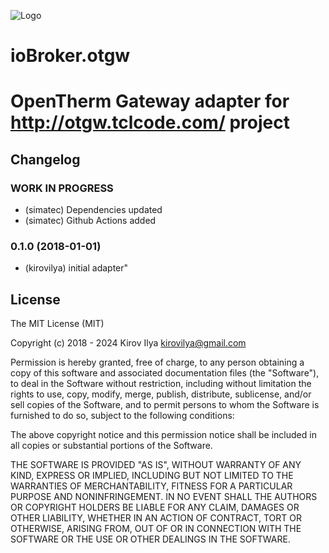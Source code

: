 ![Logo](admin/otgw.png)

# ioBroker.otgw

OpenTherm Gateway adapter
for http://otgw.tclcode.com/ project
=================


## Changelog
<!-- ### __WORK IN PROGRESS__ -->
### __WORK IN PROGRESS__
* (simatec) Dependencies updated
* (simatec) Github Actions added

### 0.1.0 (2018-01-01)
* (kirovilya) initial adapter"

## License
The MIT License (MIT)

Copyright (c) 2018 - 2024 Kirov Ilya <kirovilya@gmail.com>

Permission is hereby granted, free of charge, to any person obtaining a copy
of this software and associated documentation files (the "Software"), to deal
in the Software without restriction, including without limitation the rights
to use, copy, modify, merge, publish, distribute, sublicense, and/or sell
copies of the Software, and to permit persons to whom the Software is
furnished to do so, subject to the following conditions:

The above copyright notice and this permission notice shall be included in
all copies or substantial portions of the Software.

THE SOFTWARE IS PROVIDED "AS IS", WITHOUT WARRANTY OF ANY KIND, EXPRESS OR
IMPLIED, INCLUDING BUT NOT LIMITED TO THE WARRANTIES OF MERCHANTABILITY,
FITNESS FOR A PARTICULAR PURPOSE AND NONINFRINGEMENT. IN NO EVENT SHALL THE
AUTHORS OR COPYRIGHT HOLDERS BE LIABLE FOR ANY CLAIM, DAMAGES OR OTHER
LIABILITY, WHETHER IN AN ACTION OF CONTRACT, TORT OR OTHERWISE, ARISING FROM,
OUT OF OR IN CONNECTION WITH THE SOFTWARE OR THE USE OR OTHER DEALINGS IN
THE SOFTWARE.

